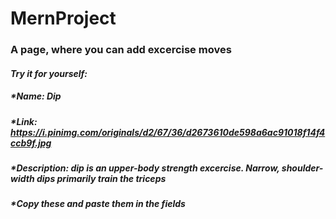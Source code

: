 # MernProject
### A page, where you can add excercise moves
#### *Try it for yourself:*
##### *Name: Dip
##### *Link: https://i.pinimg.com/originals/d2/67/36/d2673610de598a6ac91018f14f4ccb9f.jpg
##### *Description: dip is an upper-body strength excercise. Narrow, shoulder-width dips primarily train the triceps
##### *Copy these and paste them in the fields

